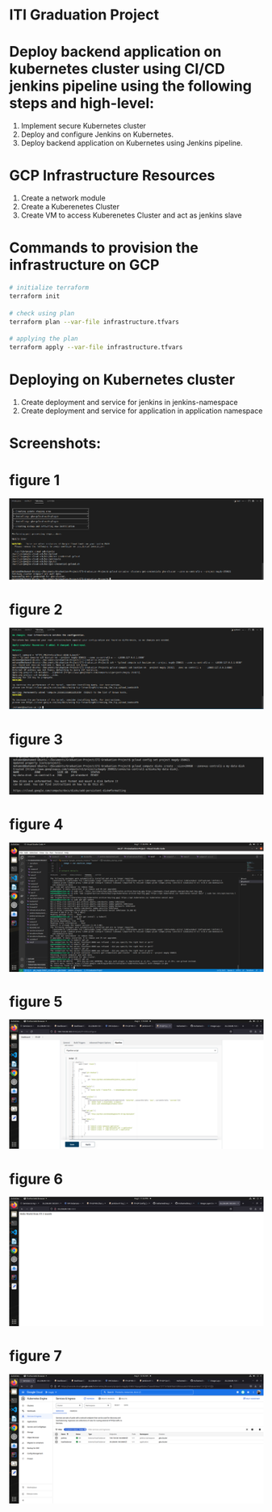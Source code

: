 # ITI Graduation Project

# Deploy backend application on kubernetes cluster using CI/CD jenkins pipeline using the following steps and high-level:
1. Implement secure Kubernetes cluster
2. Deploy and configure Jenkins on Kubernetes.
3. Deploy backend application on Kubernetes using Jenkins pipeline.


# GCP Infrastructure Resources
1. Create a network module
2. Create a Kuberenetes Cluster 
3. Create VM to access Kuberenetes Cluster and act as jenkins slave


# Commands to provision the infrastructure on GCP
```bash
# initialize terraform
terraform init

# check using plan
terraform plan --var-file infrastructure.tfvars

# applying the plan 
terraform apply --var-file infrastructure.tfvars

```

# Deploying on Kubernetes cluster
1. Create deployment and service for jenkins in jenkins-namespace
2. Create deployment and service for application in application namespace

# Screenshots:
# figure 1
![alt](./screenshots/1.png)
# figure 2
![alt](./screenshots/2.png)
# figure 3
![alt](./screenshots/3.png)
# figure 4
![alt](./screenshots/4.png)
# figure 5
![alt](./screenshots/5.png)
# figure 6
![alt](./screenshots/6.png)
# figure 7
![alt](./screenshots/7.png)